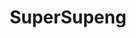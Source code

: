 ---
title: SuperSupeng
github: https://github.com/SuperSupeng
mode: light
transition: 3s
archetype:
  - Little Bit of Everything
---